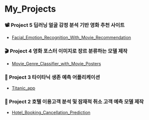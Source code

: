 # My_Projects 


### 📽 Project 5 딥러닝 얼굴 감정 분석 기반 영화 추천 사이트
- [Facial_Emotion_Recognition_With_Movie_Recommendation](https://github.com/gggggeun/Project5_Facial_Emotion_Recognition_With_Movie_Recommendation.git)

### 🎬 Project 4 영화 포스터 이미지로 장르 분류하는 모델 제작
- [Movie_Genre_Classifier_with_Movie_Posters](https://github.com/gggggeun/Project4_Movie_Genre_Classifier_with_Movie_Posters.git)

### 🚢 Project 3 타이타닉 생존 예측 어플리케이션 
- [Titanic_app](https://github.com/gggggeun/Project3_Titanic_app.git)

### 🏩 Project 2 호텔 이용고객 분석 및 잠재적 취소 고객 예측 모델 제작
- [Hotel_Booking_Cancellation_Prediction](https://github.com/gggggeun/Project2_Hotel_Booking_Cancellation_Prediction.git)

